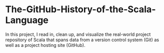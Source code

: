 # The-GitHub-History-of-the-Scala-Language
 In this project, I read in, clean up, and visualize the real-world project repository of Scala that spans data from a version control system (Git) as well as a project hosting site (GitHub).
